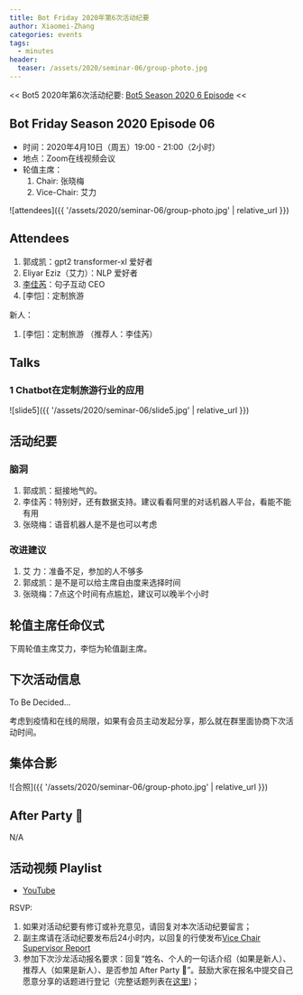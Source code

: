 ```yaml
---
title: Bot Friday 2020年第6次活动纪要
author: Xiaomei-Zhang
categories: events
tags:
  - minutes
header:
  teaser: /assets/2020/seminar-06/group-photo.jpg
---
```


<< Bot5 2020年第6次活动纪要: [Bot5 Season 2020 6 Episode](https://bot5.club/events/seminar-minutes-2020-04) <<

## Bot Friday Season 2020 Episode 06

- 时间：2020年4月10日（周五）19:00 - 21:00（2小时）
- 地点：Zoom在线视频会议
- 轮值主席：
    1. Chair: 张晓梅
    1. Vice-Chair: 艾力

![attendees]({{ '/assets/2020/seminar-06/group-photo.jpg' | relative_url }})

## Attendees

1. 郭成凯：gpt2 transformer-xl 爱好者
1. Eliyar Eziz（艾力）：NLP 爱好者
1. [李佳芮](/people/lijiarui/)：句子互动 CEO
1. [李恺]：定制旅游

新人：

1. [李恺]：定制旅游
（推荐人：李佳芮）

## Talks

### 1 Chatbot在定制旅游行业的应用

![slide5]({{ '/assets/2020/seminar-06/slide5.jpg' | relative_url }})

## 活动纪要

### 脑洞

1. 郭成凯：挺接地气的。
1. 李佳芮：特别好，还有数据支持。建议看看阿里的对话机器人平台，看能不能有用
1. 张晓梅：语音机器人是不是也可以考虑

### 改进建议

1. 艾  力：准备不足，参加的人不够多
1. 郭成凯：是不是可以给主席自由度来选择时间
1. 张晓梅：7点这个时间有点尴尬，建议可以晚半个小时

## 轮值主席任命仪式

下周轮值主席艾力，李恺为轮值副主席。

## 下次活动信息

To Be Decided...

考虑到疫情和在线的局限，如果有会员主动发起分享，那么就在群里面协商下次活动时间。

## 集体合影

![合照]({{ '/assets/2020/seminar-06/group-photo.jpg' | relative_url }})

## After Party 🍻

N/A

## 活动视频 Playlist

- [YouTube](https://www.youtube.com/playlist?list=PL8hd9KDTdarDJdNcARh5nInSkurE2wDXu)

RSVP:

1. 如果对活动纪要有修订或补充意见，请回复对本次活动纪要留言；
1. 副主席请在活动纪要发布后24小时内，以回复的行使发布[Vice Chair Supervisor Report](/manuals/chair/#vice-chair-supervisor-report)
1. 参加下次沙龙活动报名要求：回复“姓名、个人的一句话介绍（如果是新人）、推荐人（如果是新人）、是否参加 After Party 🍻”。鼓励大家在报名中提交自己愿意分享的话题进行登记（完整话题列表在[这里](https://www.bot5.club/talks/))；
